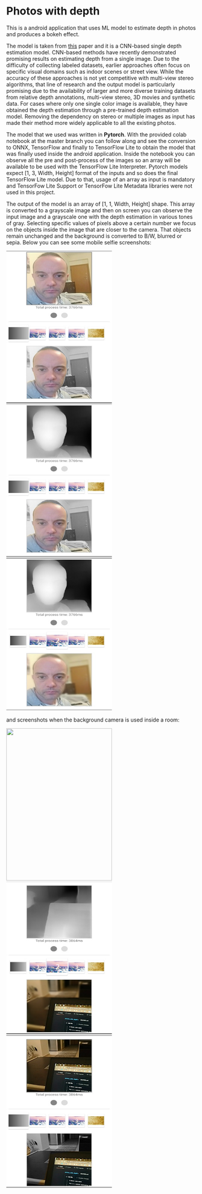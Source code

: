 # Photos with depth

This is a android application that uses ML model to estimate depth in photos and produces a bokeh effect.

The model is taken from [this](https://syncedreview.com/2020/04/13/ai-transforms-rgb-d-images-into-an-impressive-3d-format/) paper and it is a CNN-based single depth estimation model. CNN-based methods have recently demonstrated promising results on estimating depth from a single image. Due to the difficulty of collecting labeled datasets, earlier approaches often focus on specific visual domains such as indoor scenes or street view. While the accuracy of these approaches is not yet competitive with multi-view stereo algorithms, that line of research and the output model is particularly promising due to the availability of larger and more diverse training datasets from relative depth annotations, multi-view stereo, 3D movies and synthetic data. For cases where only one single color image is available, they have obtained the depth estimation through a pre-trained depth estimation model. Removing the dependency on stereo or multiple images as input has made their method more widely applicable to all the existing photos.

The model that we used was written in __Pytorch__. With the provided colab notebook at the master branch you can follow along and see the conversion to ONNX, TensorFlow and finally to TensorFlow Lite to obtain the model that was finally used inside the android application. Inside the notebook you can observe all the pre and post-process of the images so an array will be available to be used with the TensorFlow Lite Interpreter. Pytorch models expect [1, 3, Width, Height] format of the inputs and so does the final TensorFlow Lite model. Due to that, usage of an array as input is mandatory and TensorFow Lite Support or TensorFow Lite Metadata libraries were not used in this project.

The output of the model is an array of [1, 1, Width, Height] shape. This array is converted to a grayscale image and then on screen you can observe the input image and a grayscale one with the depth estimation in various tones of gray. Selecting specific values of pixels above a certain number we focus on the objects inside the image that are closer to the camera. That objects remain unchanged and the background is converted to B/W, blurred or sepia. Below you can see some mobile selfie screenshots:

<img src="images/george_1.jpg" width="280" height="404"> <img src="images/george_2.jpg" width="280" height="404"> <img src="images/george_3.jpg" width="280" height="404">

and screenshots when the background camera is used inside a room:

<img src="images/nornal_1.jpg" width="280" height="404"> <img src="images/normal_2.jpg" width="280" height="404"> <img src="images/normal_3.jpg" width="280" height="404">
